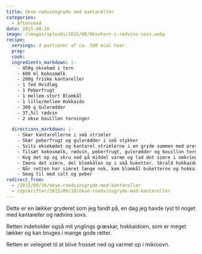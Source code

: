 ```yaml
---
title: Okse-rødvinsgryde med kantareller
categories:
  - Aftensmad
date: 2015-08-10
image: /images/uploads/2015/08/Oksetern-i-rødvins-sovs.webp
recipe:
  servings: 4 portioner af ca. 540 kcal hver.
  prep:
  cook:
  ingredients_markdown: |-
    - 450g oksekød i tern
    - 600 ml Kokosmælk
    - 200g friske kantareller
    - 1 fed Hvidløg
    - 1 Peberfrugt
    - 1 mellem stort Blomkål
    - 1 lille/mellem Hokkaido
    - 300 g Gulerødder
    - 37,5cl rødvin
    - 2 okse bouillon terninger

  directions_markdown: |-
    - Skær kantarellerne i små strimler
    - Skær peberfrugt og gulerødder i små stykker
    - Svits oksekødet og kantarel strimlerne i en gryde sammen med presset hvidløg og lidt olie
    - Tilsæt kokosmælk, rødvin, peberfrugt, gulerødder og bouillon terningerne
    - Kog det op og skru ned på middel varme og lad det simre i omkring 30 min
    - Imens det simre, del blomkålen op i små buketter. Skrald hokkaidoen og skær den i små tern.
    - Når retten har simret længe nok, kom blomkål buketterne og hokkaido tern op i gryden og lad det simre videre i 10-15 min
    - Smag til med salt og peber
redirect_from:
  - /2015/08/10/okse-roedvinsgryde-med-kantareller
  - /opskrifter/2015/08/10/okse-roedvinsgryde-med-kantareller
---
```


Dette er en lækker gryderet som jeg fandt på, en dag jeg havde lyst til noget med kantareller og rødvins sovs.

Retten indeholder også mit ynglings græskar, hokkaidoen, som er meget lækker og kan bruges i mange gode retter.

Retten er velegnet til at blive frosset ned og varmet op i mikroovn.
